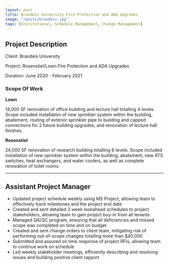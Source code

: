 ```yaml
---
layout: post
title: Brandeis University Fire Protection and ADA Upgrades
image: "/posts/brandeis.jpg"
tags: [Institutional, Schedule Management, Change Management]
---
```


## Project Description

Client: Brandeis University

Project: Rosenstiel/Lown Fire Protection and ADA Upgrades

Duration: June 2020 - February 2021

### Scope Of Work

<strong>Lown</strong>
  
14,000 SF renovation of office building and lecture hall totalling 4 levels. Scope included installation of new sprinkler system within the building, abatement, routing of exterior sprinkler pipe to building and capped connections for 2 future building upgrades, and renovation of lecture hall finishes.

<strong>Rosenstiel</strong>

24,000 SF renovation of research building totalling 6 levels. Scope included installation of new sprinkler system within the building, abatement, new ATS switches, heat exchangers, and water coolers, as well as complete renovation of toilet rooms.

---

## Assistant Project Manager
- Updated project schedule weekly using MS Project, allowing team to effectively track milestones and the project end date
- Created and sent detailed 3 week lookahead schedules to project stakeholders, allowing team to gain project buy-in from all tenants
- Managed QA/QC program, ensuring that all deficiencies and missed scope was completed on time and on budget
- Created and sent change orders to client team, mitigating risk of performing out-of-scope changes totalling more than $40,000
- Submitted and assured on time response of project RFIs, allowing team to continue work on schedule
- Led weekly stakeholder meetings, efficiently describing and resolving issues and building positive client rapport
